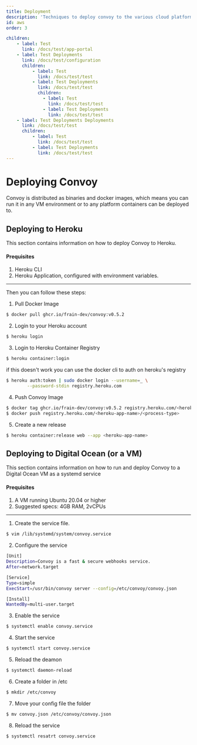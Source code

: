```yaml
---
title: Deployment
description: 'Techniques to deploy convoy to the various cloud platforms'
id: aws
order: 3

children:
    - label: Test
      link: /docs/test/app-portal
    - label: Test Deployments
      link: /docs/test/configuration
      children:
          - label: Test
            link: /docs/test/test
          - label: Test Deployments
            link: /docs/test/test
            children:
              - label: Test
                link: /docs/test/test
              - label: Test Deployments
                link: /docs/test/test
    - label: Test Deployments Deployments
      link: /docs/test/test
      children:
          - label: Test
            link: /docs/test/test
          - label: Test Deployments
            link: /docs/test/test
---
```


# Deploying Convoy

Convoy is distributed as binaries and docker images, which means you can run it in any VM environment or to any platform containers can be deployed to.

## Deploying to Heroku

This section contains information on how to deploy Convoy to Heroku.

#### Prequisites

1. Heroku CLI
2. Heroku Application, configured with environment variables.

---

Then you can follow these steps:

1. Pull Docker Image

```bash
$ docker pull ghcr.io/frain-dev/convoy:v0.5.2
```

2. Login to your Heroku account

```bash
$ heroku login
``` 

3. Login to Heroku Container Registry

```bash
$ heroku container:login
```
if this doesn't work you can use the docker cli to auth on heroku's registry

```bash
$ heroku auth:token | sudo docker login --username=_ \
		--password-stdin registry.heroku.com
```

4. Push Convoy Image

```bash
$ docker tag ghcr.io/frain-dev/convoy:v0.5.2 registry.heroku.com/<heroku-app-name>/<process-type>
$ docker push registry.heroku.com/<heroku-app-name>/<process-type>
```

5. Create a new release

```bash
$ heroku container:release web --app <heroku-app-name>
```

## Deploying to Digital Ocean (or a VM)

This section contains information on how to run and deploy Convoy to a Digital Ocean VM as a systemd service

#### Prequisites

1. A VM running Ubuntu 20.04 or higher
2. Suggested specs: 4GB RAM, 2vCPUs

---

1. Create the service file.

```bash
$ vim /lib/systemd/system/convoy.service
```

2. Configure the service

```bash 
[Unit]
Description=Convoy is a fast & secure webhooks service.
After=network.target

[Service]
Type=simple
ExecStart=/usr/bin/convoy server --config=/etc/convoy/convoy.json

[Install]
WantedBy=multi-user.target
```
3. Enable the service

```bash
$ systemctl enable convoy.service 
```

4. Start the service

```bash
$ systemctl start convoy.service
```

5. Reload the deamon

```bash
$ systemctl daemon-reload
```

6. Create a folder in /etc
```bash
$ mkdir /etc/convoy
```

7. Move your config file the folder
```bash
$ mv convoy.json /etc/convoy/convoy.json
```

8. Reload the service
```bash
$ systemctl resatrt convoy.service
```